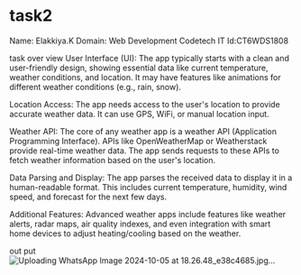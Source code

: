 # task2
Name: Elakkiya.K
Domain: Web Development
Codetech IT Id:CT6WDS1808

task over view
User Interface (UI): The app typically starts with a clean and user-friendly design, showing essential data like current temperature, weather conditions, and location. It may have features like animations for different weather conditions (e.g., rain, snow).

Location Access: The app needs access to the user's location to provide accurate weather data. It can use GPS, WiFi, or manual location input.

Weather API: The core of any weather app is a weather API (Application Programming Interface). APIs like OpenWeatherMap or Weatherstack provide real-time weather data. The app sends requests to these APIs to fetch weather information based on the user's location.

Data Parsing and Display: The app parses the received data to display it in a human-readable format. This includes current temperature, humidity, wind speed, and forecast for the next few days.

Additional Features: Advanced weather apps include features like weather alerts, radar maps, air quality indexes, and even integration with smart home devices to adjust heating/cooling based on the weather.

out put
![Uploading WhatsApp Image 2024-10-05 at 18.26.48_e38c4685.jpg…]()


